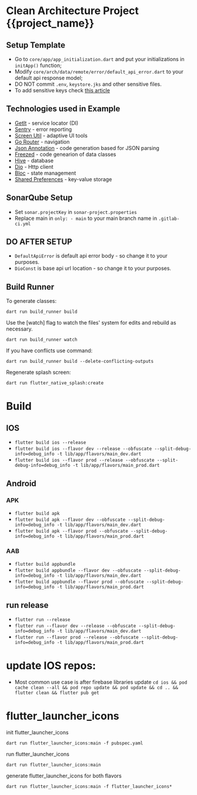 # Clean Architecture Project {{project_name}}

## Setup Template

* Go to `core/app/app_initialization.dart` and put your initializations in `initApp()` function;
* Modify `core/arch/data/remote/error/default_api_error.dart` to your default api response model;
* DO NOT commit `.env`, `keystore.jks` and other sensitive files.
* To add sensitive keys
  check [this article](https://dev.to/djsmk123/is-your-flutter-application-secured-best-practices-for-developing-and-deploying-secure-flutter-apps-4njm)

## Technologies used in Example

* [GetIt](https://pub.dev/packages/get_it) - service locator (DI)
* [Sentry](https://pub.dev/packages/sentry_flutter) - error reporting
* [Screen Util](https://pub.dev/packages/flutter_screenutil) - adaptive UI tools
* [Go Router](https://pub.dev/packages/go_router) - navigation
* [Json Annotation](https://pub.dev/packages/json_annotation) - code generation based for JSON
  parsing
* [Freezed](https://pub.dev/packages/freezed_annotation) - code genearion of data classes
* [Hive](https://pub.dev/packages/hive) - database
* [Dio](https://pub.dev/packages/dio) - Http client
* [Bloc](https://pub.dev/packages/flutter_bloc) - state management
* [Shared Preferences](https://pub.dev/packages/shared_preferences) - key-value storage

## SonarQube Setup

* Set `sonar.projectKey` in `sonar-project.properties`
* Replace main in `only: - main` to your main branch name in `.gitlab-ci.yml`

## DO AFTER SETUP

* `DefaultApiError` is default api error body - so change it to your purposes.
* `DioConst` is base api url location - so change it to your purposes.

## Build Runner

To generate classes:

`dart run build_runner build`

Use the [watch] flag to watch the files' system for edits and rebuild as necessary.

`dart run build_runner watch`

If you have conflicts use command:

`dart run build_runner build --delete-conflicting-outputs`

Regenerate splash screen:

`dart run flutter_native_splash:create`

# Build

## IOS

* `flutter build ios --release`
* `flutter build ios --flavor dev --release --obfuscate --split-debug-info=debug_info -t lib/app/flavors/main_dev.dart`
* `flutter build ios --flavor prod --release --obfuscate --split-debug-info=debug_info -t lib/app/flavors/main_prod.dart`

## Android

### APK

* `flutter build apk`
* `flutter build apk --flavor dev --obfuscate --split-debug-info=debug_info -t lib/app/flavors/main_dev.dart`
* `flutter build apk --flavor prod --obfuscate --split-debug-info=debug_info -t lib/app/flavors/main_prod.dart`

### AAB

* `flutter build appbundle`
* `flutter build appbundle --flavor dev --obfuscate --split-debug-info=debug_info -t lib/app/flavors/main_dev.dart`
* `flutter build appbundle --flavor prod --obfuscate --split-debug-info=debug_info -t lib/app/flavors/main_prod.dart`

## run release

* `flutter run --release`
* `flutter run --flavor dev --release --obfuscate --split-debug-info=debug_info -t lib/app/flavors/main_dev.dart`
* `flutter run --flavor prod --release --obfuscate --split-debug-info=debug_info -t lib/app/flavors/main_prod.dart`

# update IOS repos:

* Most common use case is after firebase libraries update
  `cd ios && pod cache clean --all && pod repo update && pod update && cd .. && flutter clean && flutter pub get`

# flutter_launcher_icons

init flutter_launcher_icons

`dart run flutter_launcher_icons:main -f pubspec.yaml`

run flutter_launcher_icons

`dart run flutter_launcher_icons:main`

generate flutter_launcher_icons for both flavors

`dart run flutter_launcher_icons:main -f flutter_launcher_icons*`